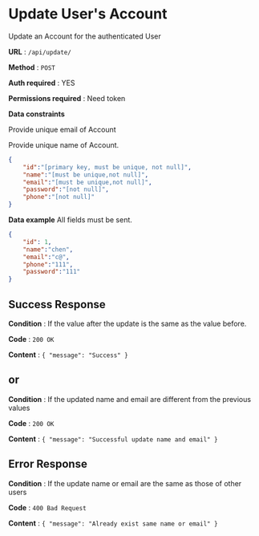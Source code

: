 # Update User's Account

Update an Account for the authenticated User

**URL** : `/api/update/`

**Method** : `POST`

**Auth required** : YES

**Permissions required** : Need token

**Data constraints**

Provide unique email of Account

Provide unique name of Account.

```json
{
    "id":"[primary key, must be unique, not null]",
    "name":"[must be unique,not null]",
    "email":"[must be unique,not null]",
    "password":"[not null]",
    "phone":"[not null]"
}
```

**Data example** All fields must be sent.

```json
{
    "id": 1,
    "name":"chen",
    "email":"c@",
    "phone":"111",
    "password":"111"
}
```

## Success Response

**Condition** : If the value after the update is the same as the value before.

**Code** : `200 OK`

**Content** : `{
    "message": "Success"
}`
## or

**Condition** : If the updated name and email are different from the previous values

**Code** : `200 OK`

**Content** : `{
    "message": "Successful update name and email"
}`
## Error Response

**Condition** : If the update name or email are the same as those of other users

**Code** : `400 Bad Request`

**Content** : `{
    "message": "Already exist same name or email"
}`
